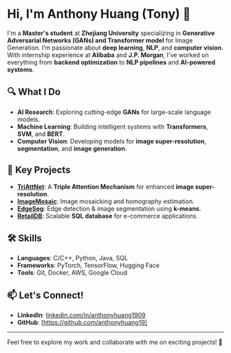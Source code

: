 # Hi, I'm Anthony Huang (Tony) 👋

I'm a **Master's student** at **Zhejiang University** specializing in **Generative Adversarial Networks (GANs) and Transformer model** for Image Generation. I’m passionate about **deep learning**, **NLP**, and **computer vision**. With internship experience at **Alibaba** and **J.P. Morgan**, I've worked on everything from **backend optimization** to **NLP pipelines** and **AI-powered systems**.

## 🔍 What I Do
- **AI Research**: Exploring cutting-edge **GANs** for large-scale language models.  
- **Machine Learning**: Building intelligent systems with **Transformers**, **SVM**, and **BERT**.  
- **Computer Vision**: Developing models for **image super-resolution**, **segmentation**, and **image generation**.  

## 🚀 Key Projects
- **[TriAttNet](https://github.com/anthonyhuang19/TriAttNet)**: A **Triple Attention Mechanism** for enhanced **image super-resolution**.  
- **[ImageMosaic](https://github.com/anthonyhuang19/ImageMosaic)**: Image mosaicking and homography estimation.  
- **[EdgeSeg](https://github.com/anthonyhuang19/EdgeSeg-Edge-Detection-and-Image-Segmentation)**: Edge detection & image segmentation using **k-means**.  
- **[RetailDB](https://github.com/anthonyhuang19/RetailDB)**: Scalable **SQL database** for e-commerce applications.

## 🛠 Skills
- **Languages**: C/C++, Python, Java, SQL  
- **Frameworks**: PyTorch, TensorFlow, Hugging Face  
- **Tools**: Git, Docker, AWS, Google Cloud  

## 📫 Let's Connect!
- **LinkedIn**: [linkedin.com/in/anthonyhuang1909](https://linkedin.com/in/anthonyhuang1909)  
- **GitHub**: [https://github.com/anthonyhuang19]

---

Feel free to explore my work and collaborate with me on exciting projects! 🚀
